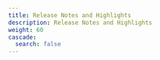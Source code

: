 ```yaml
---
title: Release Notes and Highlights
description: Release Notes and Highlights
weight: 60
cascade:
  search: false
---
```

